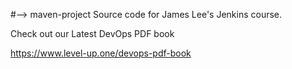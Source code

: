 #--> maven-project
Source code for James Lee's Jenkins course.

Check out our Latest DevOps PDF book


https://www.level-up.one/devops-pdf-book
